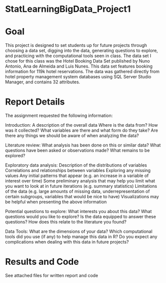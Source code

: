 # StatLearningBigData_Project1


# Goal

This project is designed to set students up for future projects through choosing a data set, digging into the data, generating questions to explore, and practicing with the computational tools seen in class. The data set I chose for this class was the Hotel Booking Data Set published by Nuno Antonio, Ana de Almeida and Luis Nunes. This data set features booking information for 119k hotel reservations. The data was gathered directly from hotel property management system databases using SQL Server Studio Manager, and contains 32 attributes. 

# Report Details
The assignment requested the  following information:

Introduction: 
A description of the overall data
Where is the data from? How was it collected?
What variables are there and what form do they take?
Are there any things we should be aware of when analyzing the data?

Literature review: 
What analysis has been done on this or similar data?
What questions have been asked or observations made?
What remains to be explored?

Exploratory data analysis: 
Description of the distributions of variables 
Correlations and relationships between variables
Exploring any missing values
Any initial patterns that appear (e.g. an increase in a variable of interest over time)
Some preliminary analysis that may help you limit what you want to look at in future iterations (e.g. summary statistics) 
Limitations of the data (e.g. large amounts of missing data, underrepresentation of certain subgroups, variables that would be nice to have)
Visualizations may be helpful when presenting the above information

Potential questions to explore: 
What interests you about this data? 
What questions would you like to explore? 
Is the data equipped to answer these questions?
How does this relate to the literature you found?

Data Tools:
What are the dimensions of your data?
Which computational tools did you use (if any) to help manage this data in R?
Do you expect any complications when dealing with this data in future projects?



# Results and Code

See attached files for written report and code


